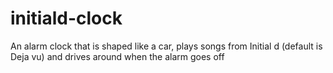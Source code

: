 # initiald-clock
An alarm clock that is shaped like a car, plays songs from Initial d (default is Deja vu) and drives around when the alarm goes off
